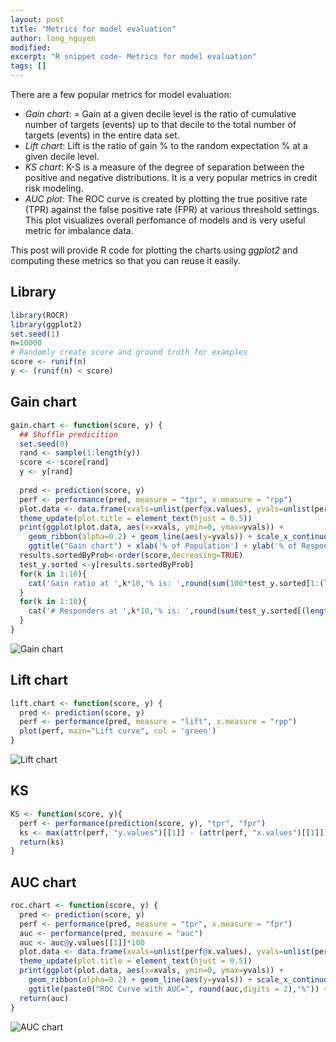 ```yaml
---
layout: post
title: "Metrics for model evaluation"
author: long_nguyen
modified:
excerpt: "R snippet code- Metrics for model evaluation"
tags: []
---
```

There are a few popular metrics for model evaluation:
- *Gain chart*: = Gain at a given decile level is the ratio of cumulative number of targets (events) up to that decile to the total number of targets (events) in the entire data set.
- *Lift chart*: Lift is the ratio of gain % to the random expectation % at a given decile level. 
- *KS chart*: K-S is a measure of the degree of separation between the positive and negative distributions.  It is a very popular metrics in credit risk modeling.
- *AUC plot*: The ROC curve is created by plotting the true positive rate (TPR) against the false positive rate (FPR) at various threshold settings. This plot visualizes overall perfomance of models and is very useful metric for imbalance data.

This post will provide R code for plotting the charts using *ggplot2* and computing these metrics so that you can reuse it easily.
## Library
```R
library(ROCR)
library(ggplot2)
set.seed(1)
n=10000
# Randomly create score and ground truth for examples
score <- runif(n)
y <- (runif(n) < score)
```

## Gain chart
```R
gain.chart <- function(score, y) {
  ## Shuffle predicition
  set.seed(0)
  rand <- sample(1:length(y))
  score <- score[rand]
  y <- y[rand]
  
  pred <- prediction(score, y)
  perf <- performance(pred, measure = "tpr", x.measure = "rpp")
  plot.data <- data.frame(xvals=unlist(perf@x.values), yvals=unlist(perf@y.values))
  theme_update(plot.title = element_text(hjust = 0.5))
  print(ggplot(plot.data, aes(x=xvals, ymin=0, ymax=yvals)) +
    geom_ribbon(alpha=0.2) + geom_line(aes(y=yvals)) + scale_x_continuous(breaks = seq(0, 1, by = 0.2)) +
    ggtitle("Gain chart") + xlab('% of Population') + ylab('% of Responders'))
  results.sortedByProb<-order(score,decreasing=TRUE)
  test_y.sorted <-y[results.sortedByProb]
  for(k in 1:10){
    cat('Gain ratio at ',k*10,'% is: ',round(sum(100*test_y.sorted[1:(length(test_y.sorted)*k/10)])/sum(test_y.sorted),digits=2),'% \n')
  }
  for(k in 1:10){
    cat('# Responders at ',k*10,'% is: ',round(sum(test_y.sorted[(length(y)*(k-1)/10+1):(length(y)*k/10)])),'\n')    
  }
}
```
![Gain chart](https://goo.gl/EM1hQq)

## Lift chart
```R
lift.chart <- function(score, y) {
  pred <- prediction(score, y)
  perf <- performance(pred, measure = "lift", x.measure = "rpp")
  plot(perf, main="Lift curve", col = 'green')
}
```
![Lift chart](https://goo.gl/EfsV47)

## KS
```R
KS <- function(score, y){
  perf <- performance(prediction(score, y), "tpr", "fpr")
  ks <- max(attr(perf, "y.values")[[1]] - (attr(perf, "x.values")[[1]]))
  return(ks)
}
```

## AUC chart
```R
roc.chart <- function(score, y) {
  pred <- prediction(score, y)
  perf <- performance(pred, measure = "tpr", x.measure = "fpr")
  auc <- performance(pred, measure = "auc")
  auc <- auc@y.values[[1]]*100
  plot.data <- data.frame(xvals=unlist(perf@x.values), yvals=unlist(perf@y.values))
  theme_update(plot.title = element_text(hjust = 0.5))
  print(ggplot(plot.data, aes(x=xvals, ymin=0, ymax=yvals)) +
    geom_ribbon(alpha=0.2) + geom_line(aes(y=yvals)) + scale_x_continuous(breaks = seq(0, 1, by = 0.2)) +
    ggtitle(paste0("ROC Curve with AUC=", round(auc,digits = 2),"%")) + xlab('FPR') + ylab('TPR'))
  return(auc)
}
```
![AUC chart](https://goo.gl/6ZGSRn)
